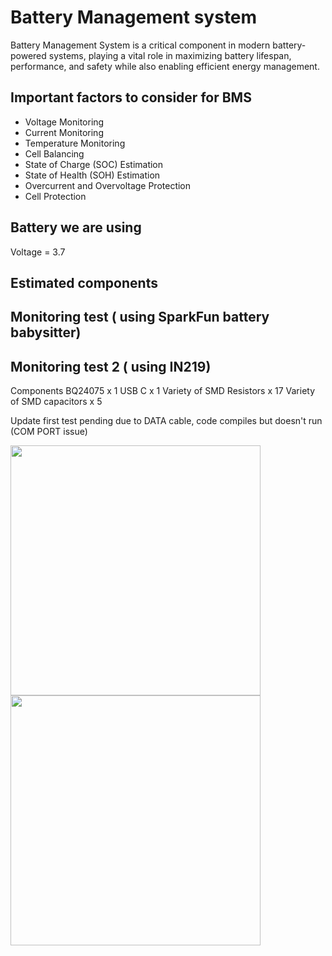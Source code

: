# Battery Management system
Battery Management System is a critical component in modern battery-powered systems, playing a vital role in maximizing battery lifespan, performance, and safety while also enabling efficient energy management.
## Important factors to consider for BMS 
- Voltage Monitoring
- Current Monitoring
- Temperature Monitoring
- Cell Balancing
- State of Charge (SOC) Estimation
- State of Health (SOH) Estimation
- Overcurrent and Overvoltage Protection
- Cell Protection

## Battery we are using 
Voltage = 3.7 
 

## Estimated components 




## Monitoring test  ( using SparkFun battery babysitter) 


## Monitoring test 2 ( using IN219) 

Components 
BQ24075 x 1
USB C x 1
Variety of SMD Resistors x 17
Variety of SMD capacitors x 5

Update first test pending due to DATA cable, code compiles but doesn't run (COM PORT issue)


<img src="[https://github.com/kyobg/HOOF-IMU/assets/36013919/fcc911b9-fe59-40ce-9c5e-247d3c363624](https://github.com/kyobg/HOOF-IMU/assets/36013919/f7ea6fc0-9b91-4a8e-8a02-d296959e3888) " width="400">


<img src="https://github.com/kyobg/HOOF-IMU/assets/36013919/fcc911b9-fe59-40ce-9c5e-247d3c363624 " width="400">
